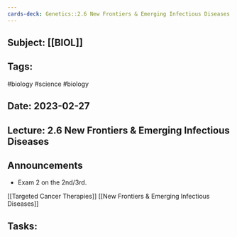 ```yaml
---
cards-deck: Genetics::2.6 New Frontiers & Emerging Infectious Diseases
---
```

## Subject: [[BIOL]]
## Tags:
#biology #science #biology 
## Date: 2023-02-27
## Lecture: 2.6 New Frontiers & Emerging Infectious Diseases

## Announcements
- Exam 2 on the 2nd/3rd.

[[Targeted Cancer Therapies]]
[[New Frontiers & Emerging Infectious Diseases]]


## Tasks:
